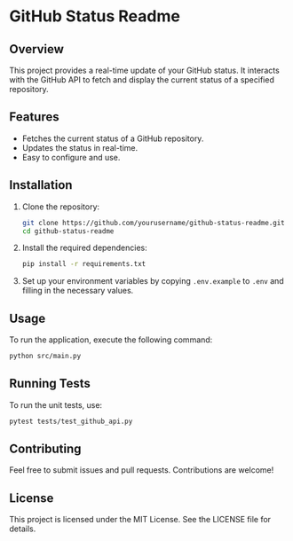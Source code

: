 # GitHub Status Readme

## Overview
This project provides a real-time update of your GitHub status. It interacts with the GitHub API to fetch and display the current status of a specified repository.

## Features
- Fetches the current status of a GitHub repository.
- Updates the status in real-time.
- Easy to configure and use.

## Installation

1. Clone the repository:
   ```bash
   git clone https://github.com/yourusername/github-status-readme.git
   cd github-status-readme
   ```

2. Install the required dependencies:
   ```bash
   pip install -r requirements.txt
   ```

3. Set up your environment variables by copying `.env.example` to `.env` and filling in the necessary values.

## Usage

To run the application, execute the following command:
```bash
python src/main.py
```

## Running Tests

To run the unit tests, use:
```bash
pytest tests/test_github_api.py
```

## Contributing

Feel free to submit issues and pull requests. Contributions are welcome!

## License

This project is licensed under the MIT License. See the LICENSE file for details.
